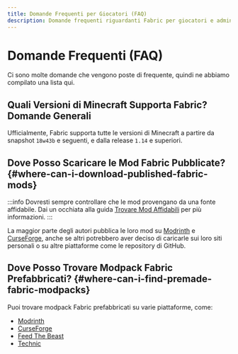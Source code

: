 ```yaml
---
title: Domande Frequenti per Giocatori (FAQ)
description: Domande frequenti riguardanti Fabric per giocatori e admin di server.
---
```


# Domande Frequenti (FAQ)

Ci sono molte domande che vengono poste di frequente, quindi ne abbiamo compilato una lista qui.

## Quali Versioni di Minecraft Supporta Fabric? Domande Generali

Ufficialmente, Fabric supporta tutte le versioni di Minecraft a partire da snapshot `18w43b` e seguenti, e dalla release `1.14` e superiori.

## Dove Posso Scaricare le Mod Fabric Pubblicate? {#where-can-i-download-published-fabric-mods}

:::info
Dovresti sempre controllare che le mod provengano da una fonte affidabile. Dai un occhiata alla guida [Trovare Mod Affidabili](./finding-mods) per più informazioni.
:::

La maggior parte degli autori pubblica le loro mod su [Modrinth](https://modrinth.com/mods?g=categories:%27fabric%27) e [CurseForge](https://www.curseforge.com/minecraft/search?class=mc-mods\&gameVersionTypeId=4), anche se altri potrebbero aver deciso di caricarle sui loro siti personali o su altre piattaforme come le repository di GitHub.

## Dove Posso Trovare Modpack Fabric Prefabbricati? {#where-can-i-find-premade-fabric-modpacks}

Puoi trovare modpack Fabric prefabbricati su varie piattaforme, come:

- [Modrinth](https://modrinth.com/modpacks?g=categories:%27fabric%27)
- [CurseForge](https://www.curseforge.com/minecraft/search?class=modpacks\&gameVersionTypeId=4)
- [Feed The Beast](https://www.feed-the-beast.com/ftb-app)
- [Technic](https://www.technicpack.net/modpacks)
